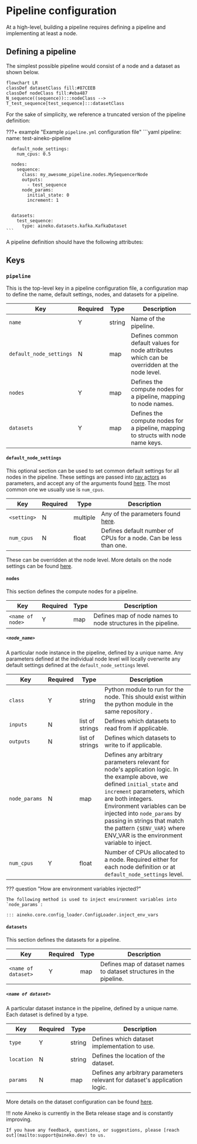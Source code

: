 # Pipeline configuration

At a high-level, building a pipeline requires defining a pipeline and implementing at least a node.

## Defining a pipeline

The simplest possible pipeline would consist of a node and a dataset as shown below.

```mermaid
flowchart LR
classDef datasetClass fill:#87CEEB
classDef nodeClass fill:#eba487
N_sequence((sequence)):::nodeClass -->  T_test_sequence[test_sequence]:::datasetClass
```
For the sake of simplicity, we reference a truncated version of the pipeline definition:

???+ example "Example `pipeline.yml` configuration file"
    ```yaml
    pipeline:
      name: test-aineko-pipeline

      default_node_settings:
        num_cpus: 0.5

      nodes:
        sequence:
          class: my_awesome_pipeline.nodes.MySequencerNode
          outputs:
            - test_sequence
          node_params:
            initial_state: 0
            increment: 1


      datasets:
        test_sequence:
          type: aineko.datasets.kafka.KafkaDataset
    ```

A pipeline definition should have the following attributes:

## Keys

### `pipeline`

This is the top-level key in a pipeline configuration file, a configuration map to define the name, default settings, nodes, and datasets for a pipeline.

| Key                     | Required | Type   | Description                                                                                  |
| ----------------------- | -------- | ------ | -------------------------------------------------------------------------------------------- |
| `name`                  | Y        | string | Name of the pipeline.                                                                        |
| `default_node_settings` | N        | map    | Defines common default values for node attributes which can be overridden at the node level. |
| `nodes`                 | Y        | map    | Defines the compute nodes for a pipeline, mapping to node names.                             |
| `datasets`              | Y        | map    | Defines the compute nodes for a pipeline, mapping to structs with node name keys.            |


#### `default_node_settings`

This optional section can be used to set common default settings for all nodes in the pipeline. These settings are passed into [ray actors](https://docs.ray.io/en/latest/ray-core/actors.html) as parameters, and accept any of the arguments found [here](https://docs.ray.io/en/latest/ray-core/api/doc/ray.remote.html#ray.remote). The most common one we usually use is `num_cpus`.


| Key         | Required | Type     | Description                                                                                                    |
| ----------- | -------- | -------- | -------------------------------------------------------------------------------------------------------------- |
| `<setting>` | N        | multiple | Any of the parameters found [here](https://docs.ray.io/en/latest/ray-core/api/doc/ray.remote.html#ray.remote). |
| `num_cpus`  | N        | float    | Defines default number of CPUs for a node. Can be less than one.                                               |


These can be overridden at the node level. More details on the node settings can be found [here](../api_reference/models.md#node-configuration).

#### `nodes`

This section defines the compute nodes for a pipeline.

| Key              | Required | Type | Description                                                   |
| ---------------- | -------- | ---- | ------------------------------------------------------------- |
| `<name of node>` | Y        | map  | Defines map of node names to node structures in the pipeline. |

##### `<node_name>`

A particular node instance in the pipeline, defined by a unique name. Any parameters defined at the individual node level will locally overwrite any default settings defined at the `default_node_settings` level.

| Key           | Required | Type            | Description                                                                                                                                                                                                                                                                                                                                           |
| ------------- | -------- | --------------- | ----------------------------------------------------------------------------------------------------------------------------------------------------------------------------------------------------------------------------------------------------------------------------------------------------------------------------------------------------- |
| `class`       | Y        | string          | Python module to run for the node. This should exist within the python module in the same repository .                                                                                                                                                                                                                                                |
| `inputs`      | N        | list of strings | Defines which datasets to read from if applicable.                                                                                                                                                                                                                                                                                                    |
| `outputs`     | N        | list of strings | Defines which datasets to write to if applicable.                                                                                                                                                                                                                                                                                                     |
| `node_params` | N        | map             | Defines any arbitrary parameters relevant for node's application logic. In the example above, we defined `initial_state` and `increment` parameters, which are both integers. Environment variables can be injected into `node_params` by passing in strings that match the pattern `{$ENV_VAR}` where ENV_VAR is the environment variable to inject. |
| `num_cpus`    | Y        | float           | Number of CPUs allocated to a node. Required either for each node definition or at `default_node_settings` level.                                                                                                                                                                                                                                     |

??? question "How are environment variables injected?"

    The following method is used to inject environment variables into `node_params`:

    ::: aineko.core.config_loader.ConfigLoader.inject_env_vars

#### `datasets`

This section defines the datasets for a pipeline.

| Key                 | Required | Type | Description                                                         |
| ------------------- | -------- | ---- | ------------------------------------------------------------------- |
| `<name of dataset>` | Y        | map  | Defines map of dataset names to dataset structures in the pipeline. |

##### `<name of dataset>`

A particular dataset instance in the pipeline, defined by a unique name. Each dataset is defined by a type.

| Key        | Required | Type   | Description                                                                |
| ---------- | -------- | ------ | -------------------------------------------------------------------------- |
| `type`     | Y        | string | Defines which dataset implementation to use.                               |
| `location` | N        | string | Defines the location of the dataset.                                       |
| `params`   | N        | map    | Defines any arbitrary parameters relevant for dataset's application logic. |


More details on the dataset configuration can be found [here](../api_reference/models.md#dataset-configuration).


!!! note
    Aineko is currently in the Beta release stage and is constantly improving.

    If you have any feedback, questions, or suggestions, please [reach out](mailto:support@aineko.dev) to us.
